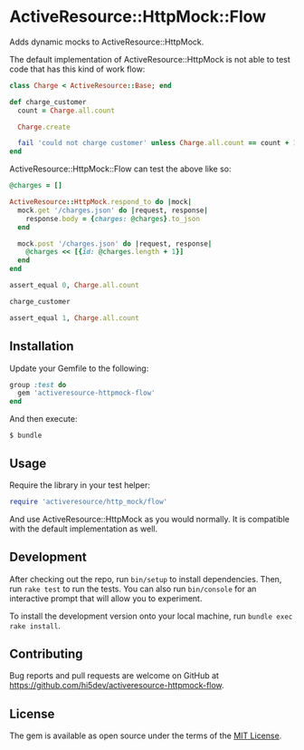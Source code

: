# ActiveResource::HttpMock::Flow

Adds dynamic mocks to ActiveResource::HttpMock.

The default implementation of ActiveResource::HttpMock is not able to test code
that has this kind of work flow:

```ruby
class Charge < ActiveResource::Base; end

def charge_customer
  count = Charge.all.count

  Charge.create

  fail 'could not charge customer' unless Charge.all.count == count + 1
end
```

ActiveResource::HttpMock::Flow can test the above like so:

```ruby
@charges = []

ActiveResource::HttpMock.respond_to do |mock|
  mock.get '/charges.json' do |request, response|
    response.body = {charges: @charges}.to_json
  end

  mock.post '/charges.json' do |request, response|
    @charges << [{id: @charges.length + 1}]
  end
end

assert_equal 0, Charge.all.count

charge_customer

assert_equal 1, Charge.all.count
```

## Installation

Update your Gemfile to the following:

```ruby
group :test do
  gem 'activeresource-httpmock-flow'
end
```

And then execute:

    $ bundle

## Usage

Require the library in your test helper:

```ruby
require 'activeresource/http_mock/flow'
```

And use ActiveResource::HttpMock as you would normally. It is compatible with
the default implementation as well.

## Development

After checking out the repo, run `bin/setup` to install dependencies. Then,
run `rake test` to run the tests. You can also run `bin/console` for an
interactive prompt that will allow you to experiment.

To install the development version onto your local machine, run
`bundle exec rake install`.

## Contributing

Bug reports and pull requests are welcome on GitHub at
https://github.com/hi5dev/activeresource-httpmock-flow.


## License

The gem is available as open source under the terms of the
[MIT License](http://opensource.org/licenses/MIT).
